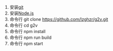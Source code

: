 1. 安装[git](https://git-scm.com/downloads)
2. 安装[Node.js](https://nodejs.org/)
3. 命令行 git clone https://github.com/lzghzr/g2v.git
4. 命令行 cd g2v
5. 命令行 npm install
6. 命令行 npm run build
7. 命令行 npm start